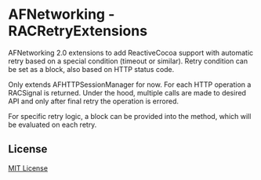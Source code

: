 # AFNetworking - RACRetryExtensions
AFNetworking 2.0 extensions to add ReactiveCocoa support with automatic retry based on a special condition (timeout or similar). Retry condition can be set as a block, also based on HTTP status code.

Only extends AFHTTPSessionManager for now. For each HTTP operation a RACSignal is returned. Under the hood, multiple calls are made to desired API and only after final retry the operation is errored.

For specific retry logic, a block can be provided into the method, which will be evaluated on each retry.

## License

[MIT License](https://github.com/Legoless/AFNetworking-RACRetryExtensions/blob/master/LICENSE)
